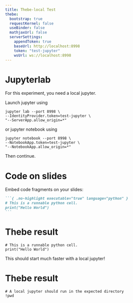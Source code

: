 ```yaml
---
title: Thebe-local Test
thebe:
  bootstrap: true
  requestKernel: false
  useBinder: false
  mathjaxUrl: false
  serverSettings:
    appendToken: true
    baseUrl: http://localhost:8998
    token: "test-jupyter"
    wsUrl: ws://localhost:8998
---
```


# Jupyterlab

For this experiment, you need a local jupyter.

Launch jupyter using

``` { style="font-size:smaller" }
jupyter lab --port 8998 \
--IdentityProvider.token=test-jupyter \
"--ServerApp.allow_origin=*"
```

or jupyter notebook using
``` { style="font-size:smaller" }
jupyter notebook --port 8998 \
--NotebookApp.token=test-jupyter \
"--NotebookApp.allow_origin=*"
```

Then continue.

# Code on slides

Embed code fragments on your slides:

~~~markdown
```{ .no-highlight executable="true" language="python" }
# This is a runnable python cell.
print("Hello World")
```
~~~

# Thebe result

```{ .no-highlight executable="true" language="python" }
# This is a runnable python cell.
print("Hello World")
```

This should start much faster with a local jupyter!

# Thebe result

```{ .no-highlight executable="true" language="python" }
# A local jupyter should run in the expected directory
!pwd
```
